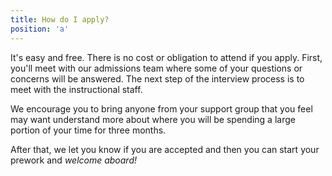 ```yaml
---
title: How do I apply?
position: 'a'
---
```

It's easy and free. There is no cost or obligation to attend if you apply. First, you'll meet with our admissions team where some of your questions or concerns will be answered. The next step of the interview process is to meet with the instructional staff.

We encourage you to bring anyone from your support group that you feel may want understand more about where you will be spending a large portion of your time for three months.

After that, we let you know if you are accepted and then you can start your prework and _welcome aboard!_
